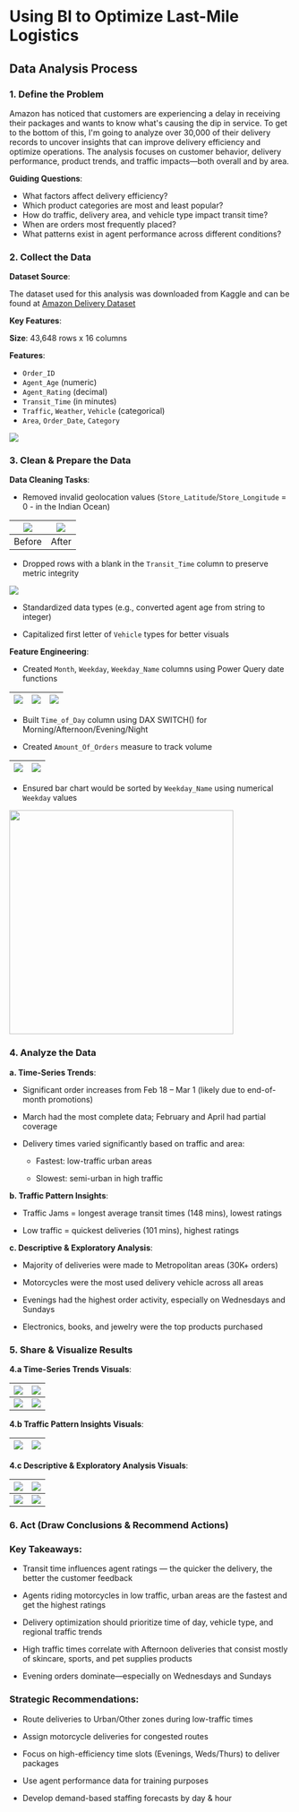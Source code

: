 # Using BI to Optimize Last-Mile Logistics

## Data Analysis Process

### 1. Define the Problem
Amazon has noticed that customers are experiencing a delay in receiving their packages and wants to know what's causing the dip in service. To get to the bottom of this, I'm going to analyze over 30,000 of their delivery records to uncover insights that can improve delivery efficiency and optimize operations. The analysis focuses on customer behavior, delivery performance, product trends, and traffic impacts—both overall and by area.

**Guiding Questions**:

   - What factors affect delivery efficiency?  
   - Which product categories are most and least popular?  
   - How do traffic, delivery area, and vehicle type impact transit time?  
   - When are orders most frequently placed?  
   - What patterns exist in agent performance across different conditions?  

### 2. Collect the Data


**Dataset Source**:

The dataset used for this analysis was downloaded from Kaggle and can be found at [Amazon Delivery Dataset](https://www.kaggle.com/datasets/sujalsuthar/amazon-delivery-dataset)

**Key Features**:

**Size**: 43,648 rows x 16 columns

**Features**:

 - `Order_ID`
 - `Agent_Age` (numeric)
 - `Agent_Rating` (decimal)
 - `Transit_Time` (in minutes)
 - `Traffic`, `Weather`, `Vehicle` (categorical)
 - `Area`, `Order_Date`, `Category`

<img src="pics/amazon-data-all-cols.png">


### 3. Clean & Prepare the Data

**Data Cleaning Tasks**:

   - Removed invalid geolocation values (`Store_Latitude`/`Store_Longitude` = 0 - in the Indian Ocean)

   |![](pics/store-lat-col-dirty.png)|![](pics/store-lat-col-clean.png)|
   |:-:|:-:|
   |Before|After|
  
   - Dropped rows with a blank in the `Transit_Time` column to preserve metric integrity 

   ![](pics/power-query-removing-blank-transit-col.png)

   - Standardized data types (e.g., converted agent age from string to integer)
   
   - Capitalized first letter of `Vehicle` types for better visuals

**Feature Engineering**:

   - Created `Month`, `Weekday`, `Weekday_Name` columns using Power Query date functions

   |![](pics/power-query-month-col.png)|![](pics/power-query-weekday-col.png)|![](pics/power-query-day-name-col.png)|
   |:-:|:-:|:-:|

   - Built `Time_of_Day` column using DAX SWITCH() for Morning/Afternoon/Evening/Night

   - Created `Amount_Of_Orders` measure to track volume

   |![](pics/DAX-time-of-day.png)|![](pics/DAX-count-of-orders.png)|
   |:-:|:-:|

   - Ensured bar chart would be sorted by `Weekday_Name` using numerical `Weekday` values

   <img src="pics/sort-by-week-day-name.png" style="width:400px; height:400px;">
   

### 4. Analyze the Data

**a. Time-Series Trends**:

   - Significant order increases from Feb 18 – Mar 1 (likely due to end-of-month promotions)

   - March had the most complete data; February and April had partial coverage

   - Delivery times varied significantly based on traffic and area:  

     * Fastest: low-traffic urban areas  

     * Slowest: semi-urban in high traffic

**b. Traffic Pattern Insights**:

   - Traffic Jams = longest average transit times (148 mins), lowest ratings

   - Low traffic = quickest deliveries (101 mins), highest ratings

**c. Descriptive & Exploratory Analysis**:

   - Majority of deliveries were made to Metropolitan areas (30K+ orders)

   - Motorcycles were the most used delivery vehicle across all areas

   - Evenings had the highest order activity, especially on Wednesdays and Sundays

   - Electronics, books, and jewelry were the top products purchased


### 5. Share & Visualize Results

**4.a Time-Series Trends Visuals**:

   |![](pics/home-db-all.png)|![](pics/home-db-urban-low-fastest-avg-time.png)|
   |:-:|:-:|
   |![](pics/home-db-semi-urban-high-lowest-avg-time.png)|![](pics/home-db-all-traffic-other-area.png)|
   
**4.b Traffic Pattern Insights Visuals**:

   |![](pics/home-db-traffic-jam-all-areas.png)|![](pics/home-db-low-traffic-all-areas.png)|
   |:-:|:-:|

**4.c Descriptive & Exploratory Analysis Visuals**:

   |![](pics/cats-db.png)|![](pics/cats-db-feb.png)|
   |:-:|:-:|
   |![](pics/cats-db-march.png)|![](pics/cats-db-april.png)|


### 6. Act (Draw Conclusions & Recommend Actions)

### Key Takeaways:

   - Transit time influences agent ratings — the quicker the delivery, the better the customer feedback

   - Agents riding motorcycles in low traffic, urban areas are the fastest and get the highest ratings

   - Delivery optimization should prioritize time of day, vehicle type, and regional traffic trends

   - High traffic times correlate with Afternoon deliveries that consist mostly of skincare, sports, and pet supplies products

   - Evening orders dominate—especially on Wednesdays and Sundays

### Strategic Recommendations:

   - Route deliveries to Urban/Other zones during low-traffic times

   - Assign motorcycle deliveries for congested routes

   - Focus on high-efficiency time slots (Evenings, Weds/Thurs) to deliver packages

   - Use agent performance data for training purposes

   - Develop demand-based staffing forecasts by day & hour
